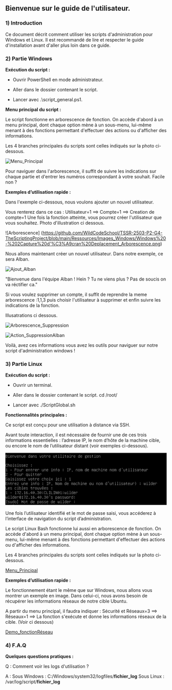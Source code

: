 ## Bienvenue sur le guide de l'utilisateur.

### 1) Introduction

Ce document décrit comment utiliser les scripts d'administration pour Windows et Linux. Il est recommandé de lire et respecter le guide d'installation avant d'aller plus loin dans ce guide.

### 2) Partie Windows 

**Exécution du script :**
* Ouvrir PowerShell en mode administrateur.

* Aller dans le dossier contenant le script.

* Lancer avec .\script_general.ps1.

**Menu principal du script :**

Le script fonctionne en arborescence de fonction.
On accède d'abord à un menu principal, dont chaque option mène à un sous-menu, lui-même menant à des fonctions permettant d'effectuer des actions ou d'afficher des informations.

Les 4 branches principales du scripts sont celles indiqués sur la photo ci-dessous.

![Menu_Principal](https://github.com/WildCodeSchool/TSSR-2503-P2-G4-TheScriptingProject/blob/main/Ressources/Images_Windows/Windows%20-%201Capture%20d'%C3%A9cran%20Menu_Principal.png)

Pour naviguer dans l'arborescence, il suffit de suivre les indications sur chaque partie et d'entrer les numéros correspondant à votre souhait.  Facile non ?

**Exemples d’utilisation rapide :**

Dans l'exemple ci-dessous, nous voulons ajouter un nouvel utilisateur.

Vous renterez dans ce cas :
Utilisateur=1 ==> Compte=1 ==> Creation de compte=1 
Une fois la fonction atteinte, vous pourrez créer l'utilisateur que vous souhaitez.
Photo d'illustration ci dessous.

![Arborescence] (https://github.com/WildCodeSchool/TSSR-2503-P2-G4-TheScriptingProject/blob/main/Ressources/Images_Windows/Windows%20-%202Capture%20d'%C3%A9cran%20Deplacement_Arborescence.png)

Nous allons maintenant créer un nouvel utilisateur.
Dans notre exemple, ce sera Alban.

![Ajout_Alban](https://github.com/WildCodeSchool/TSSR-2503-P2-G4-TheScriptingProject/blob/main/Ressources/Images_Windows/Windows%20-%203Capture%20d'%C3%A9cran%20Ajout_utilisateur.png)

"Bienvenue dans l'équipe Alban ! Hein ? Tu ne viens plus ? Pas de soucis on va réctifier ca."

Si vous voulez supprimer un compte, il suffit de reprendre la meme arborescence :1,1,3 puis choisir l'utilisateur à supprimer et enfin suivre les indications de la fonction.

Illusatrations ci dessous.

![Arborescence_Suppression](https://github.com/WildCodeSchool/TSSR-2503-P2-G4-TheScriptingProject/blob/main/Ressources/Images_Windows/Windows%20-%204Capture%20d'%C3%A9cran%20Navigation_Suppression_Compte.png)

![Action_SuppressionAlban](https://github.com/WildCodeSchool/TSSR-2503-P2-G4-TheScriptingProject/blob/main/Ressources/Images_Windows/Windows%20-%205Capture%20d'%C3%A9cran%20Action_Suppression_Compte_Alban.png)

Voilà, avez ces informations vous avez les outils pour naviguer sur notre script d'administration windows !

### 3) Partie Linux

**Exécution du script :**

* Ouvrir un terminal.

* Aller dans le dossier contenant le script. cd /root/

* Lancer avec ./ScriptGlobal.sh

**Fonctionnalités principales :**

Ce script est conçu pour une utilisation à distance via SSH.

Avant toute interaction, il est nécessaire de fournir une de ces trois informations essentielles : l’adresse IP, le nom d’hôte de la machine cible, ou encore le nom de l’utilisateur distant (voir exemples ci-dessous).

![Capture_SSH](https://github.com/WildCodeSchool/TSSR-2503-P2-G4-TheScriptingProject/blob/main/Ressources/Images_Linux/Linux%20-%201Capture%20d'ecran%20SSH.png)


Une fois l’utilisateur identifié et le mot de passe saisi, vous accéderez à l’interface de navigation du script d’administration.

Le script Linux Bash fonctionne lui aussi en arborescence de fonction.
On accède d'abord à un menu principal, dont chaque option mène à un sous-menu, lui-même menant à des fonctions permettant d'effectuer des actions ou d'afficher des informations.

Les 4 branches principales du scripts sont celles indiqués sur la photo ci-dessous.

[Menu_Principal](https://github.com/WildCodeSchool/TSSR-2503-P2-G4-TheScriptingProject/blob/main/Ressources/Images_Linux/Linux%20-%202Menu_Principal.png)

**Exemples d’utilisation rapide :**

Le fonctionnement étant le même que sur Windows, nous allons vous montrer un exemple en image. Dans celui-ci, nous avons besoin de récupérer les informations réseaux de notre cible Ubuntu.

A partir du menu principal, il faudra indiquer :
Sécurité et Réseaux=3 ==> Réseaux=1 ==> La fonction s'exécute et donne les informations réseaux de la cible.
(Voir ci dessous)

[Demo_fonctionRéseau](https://github.com/WildCodeSchool/TSSR-2503-P2-G4-TheScriptingProject/blob/main/Ressources/Images_Linux/Linux%20-%203Fonction_Reseaux.png)

### 4) F.A.Q

**Quelques questions pratiques :**

Q : Comment voir les logs d'utilisation ?

A : 
Sous Windows : C:/Windows/system32/logfiles/**fichier_log**
Sous Linux : /var/log/script/**fichier_log**
